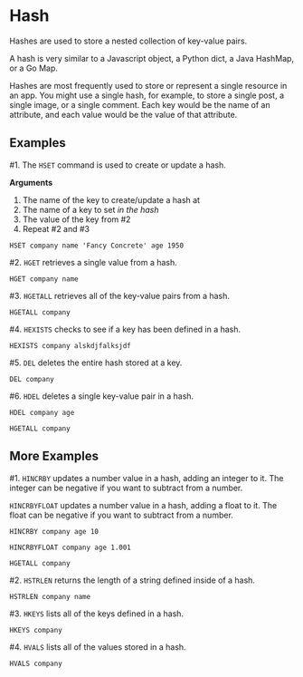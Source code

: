 # Hash

Hashes are used to store a nested collection of key-value pairs.

A hash is very similar to a Javascript object, a Python dict, a Java HashMap, or a Go Map.

Hashes are most frequently used to store or represent a single resource in an app. You might use a single hash, for example, to store a single post, a single image, or a single comment. Each key would be the name of an attribute, and each value would be the value of that attribute.

## Examples

#1. The `HSET` command is used to create or update a hash.

**Arguments**

1. The name of the key to create/update a hash at
2. The name of a key to set _in the hash_
3. The value of the key from #2
4. Repeat #2 and #3

```
HSET company name 'Fancy Concrete' age 1950
```

#2. `HGET` retrieves a single value from a hash.

```
HGET company name
```

#3. `HGETALL` retrieves all of the key-value pairs from a hash.

```
HGETALL company
```

#4. `HEXISTS` checks to see if a key has been defined in a hash.

```
HEXISTS company alskdjfalksjdf
```

#5. `DEL` deletes the entire hash stored at a key.

```
DEL company
```

#6. `HDEL` deletes a single key-value pair in a hash.

```
HDEL company age

HGETALL company
```

## More Examples

#1. `HINCRBY` updates a number value in a hash, adding an integer to it. The integer can be negative if you want to subtract from a number.

`HINCRBYFLOAT` updates a number value in a hash, adding a float to it. The float can be negative if you want to subtract from a number.

```
HINCRBY company age 10

HINCRBYFLOAT company age 1.001

HGETALL company
```

#2. `HSTRLEN` returns the length of a string defined inside of a hash.

```
HSTRLEN company name
```

#3. `HKEYS` lists all of the keys defined in a hash.

```
HKEYS company
```

#4. `HVALS` lists all of the values stored in a hash.

```
HVALS company
```
